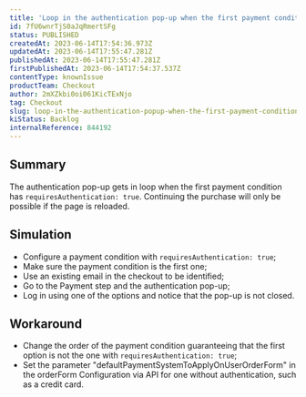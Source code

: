 ```yaml
---
title: 'Loop in the authentication pop-up when the first payment condition requires authentication'
id: 7fU6wnrTjS0aJqRmertSFg
status: PUBLISHED
createdAt: 2023-06-14T17:54:36.973Z
updatedAt: 2023-06-14T17:55:47.281Z
publishedAt: 2023-06-14T17:55:47.281Z
firstPublishedAt: 2023-06-14T17:54:37.537Z
contentType: knownIssue
productTeam: Checkout
author: 2mXZkbi0oi061KicTExNjo
tag: Checkout
slug: loop-in-the-authentication-popup-when-the-first-payment-condition-requires-authentication
kiStatus: Backlog
internalReference: 844192
---
```


## Summary


The authentication pop-up gets in loop when the first payment condition has `requiresAuthentication: true`. Continuing the purchase will only be possible if the page is reloaded.


##

## Simulation



- Configure a payment condition with `requiresAuthentication: true`;
- Make sure the payment condition is the first one;
- Use an existing email in the checkout to be identified;
- Go to the Payment step and the authentication pop-up;
- Log in using one of the options and notice that the pop-up is not closed.


##

## Workaround



- Change the order of the payment condition guaranteeing that the first option is not the one with `requiresAuthentication: true`;
- Set the parameter "defaultPaymentSystemToApplyOnUserOrderForm" in the orderForm Configuration via API for one without authentication, such as a credit card.



